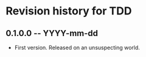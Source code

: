 # Revision history for TDD

## 0.1.0.0  -- YYYY-mm-dd

* First version. Released on an unsuspecting world.
